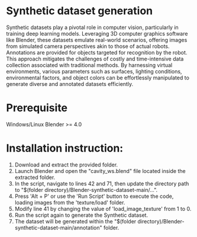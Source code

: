 # Synthetic dataset generation
Synthetic datasets play a pivotal role in computer vision, particularly in training deep learning models. Leveraging 3D computer graphics software like Blender, these datasets emulate real-world scenarios, offering images from simulated camera perspectives akin to those of actual robots. Annotations are provided for objects targeted for recognition by the robot. This approach mitigates the challenges of costly and time-intensive data collection associated with traditional methods. By harnessing virtual environments, various parameters such as surfaces, lighting conditions, environmental factors, and object colors can be effortlessly manipulated to generate diverse and annotated datasets efficiently.

# Prerequisite
Windows/Linux Blender >= 4.0

# Installation instruction:
1. Download and extract the provided folder.
2. Launch Blender and open the "cavity_ws.blend" file located inside the extracted folder.
3. In the script, navigate to lines 42 and 71, then update the directory path to "$(folder directory)/Blender-synthetic-dataset-main/...".
4. Press 'Alt + P' or use the 'Run Script' button to execute the code, loading images from the 'texture/load' folder.
5. Modify line 41 by changing the value of 'load_image_texture' from 1 to 0.
6. Run the script again to generate the Synthetic dataset.
7. The dataset will be generated within the "$(folder directory)/Blender-synthetic-dataset-main/annotation" folder.

